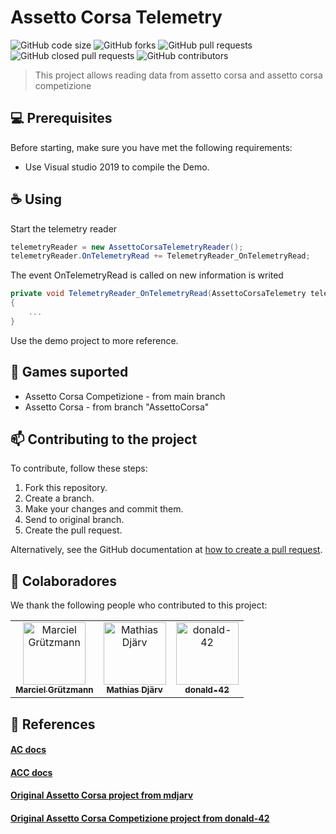 # Assetto Corsa Telemetry

![GitHub code size](https://img.shields.io/github/languages/code-size/marciel032/AssettoCorsaTelemetry?style=for-the-badge)
![GitHub forks](https://img.shields.io/github/forks/marciel032/AssettoCorsaTelemetry?style=for-the-badge)
![GitHub pull requests](https://img.shields.io/github/issues-pr-raw/marciel032/AssettoCorsaTelemetry?style=for-the-badge)
![GitHub closed pull requests](https://img.shields.io/github/issues-pr-closed-raw/marciel032/AssettoCorsaTelemetry?style=for-the-badge)
![GitHub contributors](https://img.shields.io/github/contributors/marciel032/AssettoCorsaTelemetry?style=for-the-badge)


> This project allows reading data from assetto corsa and assetto corsa competizione


## 💻 Prerequisites

Before starting, make sure you have met the following requirements:
* Use Visual studio 2019 to compile the Demo.

## ☕ Using

Start the telemetry reader
```csharp
telemetryReader = new AssettoCorsaTelemetryReader();
telemetryReader.OnTelemetryRead += TelemetryReader_OnTelemetryRead;
```

The event OnTelemetryRead is called on new information is writed
```csharp
private void TelemetryReader_OnTelemetryRead(AssettoCorsaTelemetry telemetry)
{
    ...
}
```

Use the demo project to more reference.

## 💾 Games suported

* Assetto Corsa Competizione - from main branch
* Assetto Corsa - from branch "AssettoCorsa"


## 📫 Contributing to the project
To contribute, follow these steps:

1. Fork this repository.
2. Create a branch.
3. Make your changes and commit them.
4. Send to original branch.
5. Create the pull request.

Alternatively, see the GitHub documentation at [how to create a pull request](https://help.github.com/en/github/collaborating-with-issues-and-pull-requests/creating-a-pull-request).


## 🤝 Colaboradores

We thank the following people who contributed to this project:

<table>
  <tr>
    <td align="center">
      <a href="https://github.com/Marciel032">
        <img src="https://avatars3.githubusercontent.com/Marciel032" width="100px;" alt="Marciel Grützmann"/><br>
        <sub>
          <b>Marciel Grützmann</b>
        </sub>
      </a>
    </td>   
    <td align="center">
      <a href="https://github.com/mdjarv">
        <img src="https://avatars3.githubusercontent.com/mdjarv" width="100px;" alt="Mathias Djärv"/><br>
        <sub>
          <b>Mathias Djärv</b>
        </sub>
      </a>
    </td>
    <td align="center">
      <a href="https://github.com/donald-42">
        <img src="https://avatars3.githubusercontent.com/donald-42" width="100px;" alt="donald-42"/><br>
        <sub>
          <b>donald-42</b>
        </sub>
      </a>
    </td>
  </tr>
</table>

## 📘 References 
#### [AC docs](https://www.assettocorsa.net/forum/index.php?threads/shared-memory-reference-25-05-2017.3352/)
#### [ACC docs](https://www.assettocorsa.net/forum/index.php?threads/acc-shared-memory-documentation.59965/)
#### [Original Assetto Corsa project from mdjarv](https://github.com/mdjarv/assettocorsasharedmemory)
#### [Original Assetto Corsa Competizione project from donald-42](https://github.com/donald-42/ACCsharedmemory)

